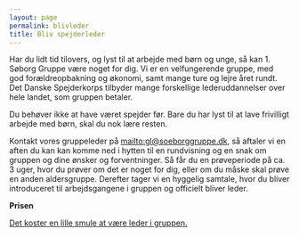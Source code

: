 ```yaml
---
layout: page
permalink: blivleder
title: Bliv spejderleder
---
```

Har du lidt tid tilovers, og lyst til at arbejde med børn og unge, så kan 1. Søborg Gruppe være noget for dig. Vi er en velfungerende gruppe, med god forældreopbakning og økonomi, samt mange ture og lejre året rundt. Det Danske Spejderkorps tilbyder mange forskellige lederuddannelser over hele landet, som gruppen betaler.

Du behøver ikke at have været spejder før. Bare du har lyst til at lave frivilligt arbejde med børn, skal du nok lære resten.

Kontakt vores gruppeleder på <mailto:gl@soeborggruppe.dk>, så aftaler vi en aften du kan kan komme ned i hytten til en rundvisning og en snak om gruppen og dine ønsker og forventninger. Så får du en prøveperiode på ca. 3 uger, hvor du prøver om det er noget for dig, eller om du måske skal prøve en anden aldersgruppe. Derefter tager vi en hyggelig samtale, hvor du bliver introduceret til arbejdsgangene i gruppen og officielt bliver leder.

**Prisen**

[Det koster en lille smule at være leder i gruppen.](http://soeborggruppe.dk/kontingent)
